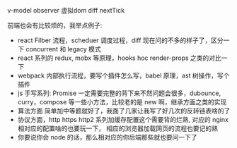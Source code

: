 v-model observer 虚拟dom diff nextTick

前端也会有比较烦的，我举点例子:
- react Filber 流程，scheduer 调度过程，diff 现在问的不多的样子了，区分一下 concurrent 和 legacy 模式
- react 系列的 redux, mobx 等原理，hooks hoc render-props 之类的对比一下
- webpack 内部执行流程，要写个插件怎么写，babel 原理，ast 树操作，写个插件
- js 手写系列: Promise 一定需要完整的背下来不然问题会很多，dubounce, curry，compose 等一些小方法，比较老的是 new 啊，继承方面之类的实现
- 算法方面 简单加中等题就好了，我面了几家让我写了好几次的反转链表啥的了
- 协议方面，http https http2 系列加缓存配置这个需要背的烂熟, 对应的 nginx 相对应的配置啥的也要玩一下， 相应的浏览器加载网页的流程也要记的熟
- 你要说你会 node 的话，那么相对应的你后端那些就也要问一下了